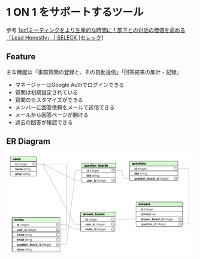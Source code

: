 # 1 ON 1 をサポートするツール

参考
[1on1ミーティングをより生産的な時間に！部下との対話の価値を高める「Lead Honestly」 \| SELECK \[セレック\]](https://seleck.cc/1127)

## Feature

主な機能は「事前質問の登録と、その自動送信」「回答結果の集計・記録」

- マネージャーはGoogle Authでログインできる
- 質問は初期設定されている
- 質問のカスタマイズができる
- メンバーに回答依頼をメールで送信できる
- メールから回答ページが開ける
- 過去の回答が確認できる

## ER Diagram

![er.png](er.png)


